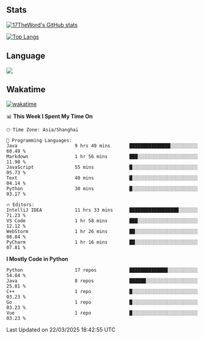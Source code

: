 ## Stats

[![17TheWord's GitHub stats](https://github-readme-stats.vercel.app/api?username=17TheWord&count_private=true&show_icons=true)](https://github.com/anuraghazra/github-readme-stats)

[![Top Langs](https://github-readme-stats.vercel.app/api/top-langs/?username=17TheWord&layout=compact&hide=html)](https://github.com/anuraghazra/github-readme-stats)

## Language

<img align="center" src="https://github-readme-stats-theword.vercel.app/api/wakatime?username=559772f0-9c03-4114-9e11-1b4b8b998e10&layout=compact&theme=dracula&hide_border=true">

## Wakatime

[![wakatime](https://wakatime.com/badge/user/559772f0-9c03-4114-9e11-1b4b8b998e10.svg)](https://wakatime.com/@559772f0-9c03-4114-9e11-1b4b8b998e10)

<!--START_SECTION:waka-->
📊 **This Week I Spent My Time On** 

```text
🕑︎ Time Zone: Asia/Shanghai

💬 Programming Languages: 
Java                     9 hrs 49 mins       ███████████████░░░░░░░░░░   60.49 % 
Markdown                 1 hr 56 mins        ███░░░░░░░░░░░░░░░░░░░░░░   11.98 % 
JavaScript               55 mins             █░░░░░░░░░░░░░░░░░░░░░░░░   05.73 % 
Text                     40 mins             █░░░░░░░░░░░░░░░░░░░░░░░░   04.14 % 
Python                   30 mins             █░░░░░░░░░░░░░░░░░░░░░░░░   03.17 % 

🔥 Editors: 
IntelliJ IDEA            11 hrs 33 mins      ██████████████████░░░░░░░   71.23 % 
VS Code                  1 hr 58 mins        ███░░░░░░░░░░░░░░░░░░░░░░   12.12 % 
WebStorm                 1 hr 26 mins        ██░░░░░░░░░░░░░░░░░░░░░░░   08.84 % 
PyCharm                  1 hr 16 mins        ██░░░░░░░░░░░░░░░░░░░░░░░   07.81 % 
```

**I Mostly Code in Python** 

```text
Python                   17 repos            ██████████████░░░░░░░░░░░   54.84 % 
Java                     8 repos             ██████░░░░░░░░░░░░░░░░░░░   25.81 % 
C++                      1 repo              █░░░░░░░░░░░░░░░░░░░░░░░░   03.23 % 
Go                       1 repo              █░░░░░░░░░░░░░░░░░░░░░░░░   03.23 % 
Vue                      1 repo              █░░░░░░░░░░░░░░░░░░░░░░░░   03.23 % 
```




 Last Updated on 22/03/2025 18:42:55 UTC
<!--END_SECTION:waka-->
